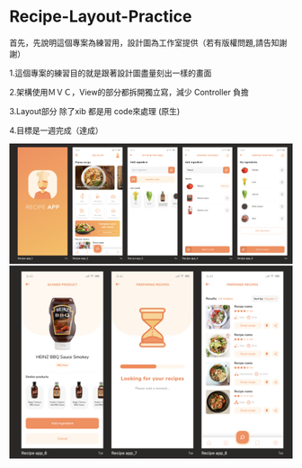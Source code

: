 # Recipe-Layout-Practice

首先，先說明這個專案為練習用，設計圖為工作室提供（若有版權問題,請告知謝謝）



1.這個專案的練習目的就是跟著設計圖盡量刻出一樣的畫面

2.架構使用ＭＶＣ，View的部分都拆開獨立寫，減少 Controller 負擔

3.Layout部分 除了xib 都是用 code來處理 (原生)

4.目標是一週完成（達成）


![image](https://github.com/RayHsu1990/Recipe-Layout-Practice/blob/main/Recipe%20Practice/%E6%88%AA%E5%9C%96%202020-12-29%20%E4%B8%8A%E5%8D%8810.47.15.png)
![image](https://github.com/RayHsu1990/Recipe-Layout-Practice/blob/main/Recipe%20Practice/%E6%88%AA%E5%9C%96%202020-12-29%20%E4%B8%8A%E5%8D%8810.47.41.png)
